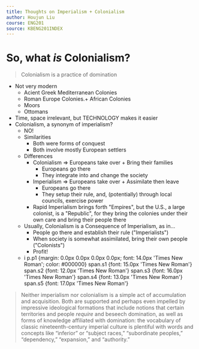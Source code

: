 ```yaml
---
title: Thoughts on Imperialism + Colonialism
author: Houjun Liu
course: ENG201
source: KBENG201INDEX
---
```


# So, what _is_ Colonialism?
> Colonialism is a practice of domination

* Not very modern
    * Acient Greek Mediterranean Colonies
    * Roman Europe Colonies.+ African Colonies
    * Moors
    * Ottomans
* Time, space irrelevant, but TECHNOLOGY makes it easier
* Colonialism, a synonym of imperialism?
    * NO!
    * Similarities
        * Both were forms of conquest
        * Both involve mostly European settlers
    * Differences
        * Colonialism => Europeans take over + Bring their families
            * Europeans go there
            * They integrate into and change the society
        * Imperialism => Europeans take over + Assimilate then leave
            * Europeans go there
            * They setup their rule, and, (potentially) through local councils, exercise power
        * Rapid Imperialism brings forth "Empires", but the U.S., a large colonist, is a "Republic", for they bring the colonies under their own care and bring their people there
    * Usually, Colonialism is a Consequence of Imperialism, as in…
        * People go there and establish their rule ("Imperialists")
        * When society is somewhat assimilated, bring their own people ("Colonists")
        * Profit!
    * i  p.p1 {margin: 0.0px 0.0px 0.0px 0.0px; font: 14.0px 'Times New Roman'; color: #000000} span.s1 {font: 15.0px 'Times New Roman'} span.s2 {font: 12.0px 'Times New Roman'} span.s3 {font: 16.0px 'Times New Roman'} span.s4 {font: 13.0px 'Times New Roman'} span.s5 {font: 17.0px 'Times New Roman'} 

> Neither imperialism nor colonialism is a simple act of accumulation and acquisition. Both are supported and perhaps even impelled by impressive ideological formations that include notions that certain territories and people _require_ and beseech domination, as well as forms of knowledge affiliated with domination: the vocabulary of classic nineteenth-century imperial culture is plentiful with words and concepts like “inferior” or “subject races,” “subordinate peoples,” “dependency,” “expansion,” and “authority.”

